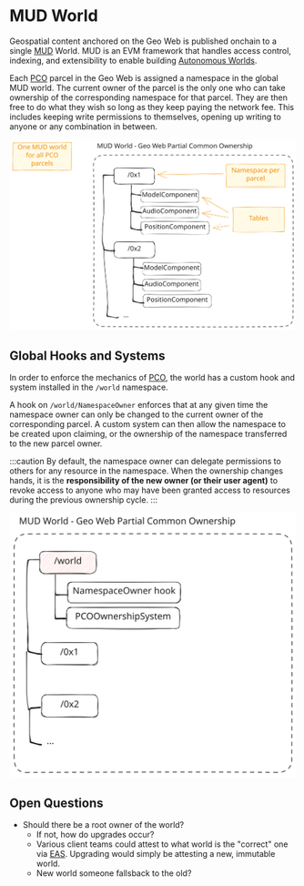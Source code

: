 # MUD World

Geospatial content anchored on the Geo Web is published onchain to a single [MUD](https://mud.dev) World. MUD is an EVM framework that handles access control, indexing, and extensibility to enable building [Autonomous Worlds](https://0xparc.org/blog/autonomous-worlds).

Each [PCO](../../concepts/partial-common-ownership) parcel in the Geo Web is assigned a namespace in the global MUD world. The current owner of the parcel is the only one who can take ownership of the corresponding namespace for that parcel. They are then free to do what they wish so long as they keep paying the network fee. This includes keeping write permissions to themselves, opening up writing to anyone or any combination in between.

![](./mud-world.excalidraw.svg)

## Global Hooks and Systems

In order to enforce the mechanics of [PCO](../../concepts/partial-common-ownership), the world has a custom hook and system installed in the `/world` namespace.

A hook on `/world/NamespaceOwner` enforces that at any given time the namespace owner can only be changed to the current owner of the corresponding parcel. A custom system can then allow the namespace to be created upon claiming, or the ownership of the namespace transferred to the new parcel owner.

:::caution
By default, the namespace owner can delegate permissions to others for any resource in the namespace. When the ownership changes hands, it is the **responsibility of the new owner (or their user agent)** to revoke access to anyone who may have been granted access to resources during the previous ownership cycle.
:::

![](./mud-world-1.excalidraw.svg)

## Open Questions

- Should there be a root owner of the world?
  - If not, how do upgrades occur?
  - Various client teams could attest to what world is the "correct" one via [EAS](https://attest.sh). Upgrading would simply be attesting a new, immutable world.
  - New world someone fallsback to the old?
